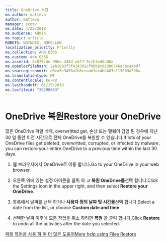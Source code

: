 ```yaml
---
title: OneDrive 복원
ms.author: matteva
author: matteva
manager: scotv
ms.date: 4/25/2018
ms.audience: Admin
ms.topic: article
ROBOTS: NOINDEX, NOFOLLOW
localization_priority: Priority
ms.collection: Adm_O365
ms.custom: Adm_O365
ms.assetid: 8c07fc4e-98ba-438d-a4f7-9cfb1ed6a08a
ms.openlocfilehash: 2eb2803f5f414302cf0bb8c88380746a3bca4bdf
ms.sourcegitcommit: d6ea5e9458a2b8ceaab3ac4bd483e1130b9a398a
ms.translationtype: MT
ms.contentlocale: ko-KR
ms.lasthandoff: 01/15/2019
ms.locfileid: "28298663"
---
```

# <a name="restore-your-onedrive"></a><span data-ttu-id="a6717-102">OneDrive 복원</span><span class="sxs-lookup"><span data-stu-id="a6717-102">Restore your OneDrive</span></span>

<span data-ttu-id="a6717-103">많은 OneDrive 파일 삭제, overwritted get, 손상 또는 맬웨어 감염 된 경우에 지난 30 일 동안 이전 시간으로 전체 OneDrive를 복원할 수 있습니다.</span><span class="sxs-lookup"><span data-stu-id="a6717-103">If lots of your OneDrive files get deleted, overwritted, corrupted, or infected by malware, you can restore your entire OneDrive to a previous time within the last 30 days.</span></span>
  
1. <span data-ttu-id="a6717-104">웹 브라우저에서 OneDrive로 이동 합니다.</span><span class="sxs-lookup"><span data-stu-id="a6717-104">Go to your OneDrive in your web browser.</span></span>
    
2. <span data-ttu-id="a6717-105">오른쪽 위에 있는 설정 아이콘을 클릭 하 고 **복원 OneDrive를**선택 합니다.</span><span class="sxs-lookup"><span data-stu-id="a6717-105">Click the Settings icon in the upper right, and then select **Restore your OneDrive**.</span></span>
    
3. <span data-ttu-id="a6717-106">목록에서 날짜를 선택 하거나 **사용자 정의 날짜 및 시간을**선택 합니다.</span><span class="sxs-lookup"><span data-stu-id="a6717-106">Select a date from the list, or choose **Custom date and time**.</span></span>
    
4. <span data-ttu-id="a6717-107">선택한 날짜 이후에 모든 작업을 취소 하려면 **복원** 을 클릭 합니다.</span><span class="sxs-lookup"><span data-stu-id="a6717-107">Click **Restore** to undo all the activities after the date you selected.</span></span> 
    
[<span data-ttu-id="a6717-108">파일 복원을 사용 하 여 더 많은 도움이</span><span class="sxs-lookup"><span data-stu-id="a6717-108">More help using Files Restore</span></span>](https://go.microsoft.com/fwlink/?linkid=872874)
  

